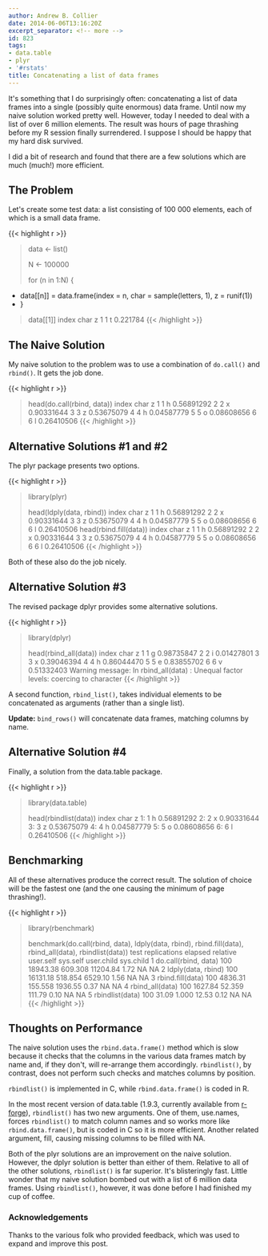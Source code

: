 ```yaml
---
author: Andrew B. Collier
date: 2014-06-06T13:16:20Z
excerpt_separator: <!-- more -->
id: 823
tags:
- data.table
- plyr
- '#rstats'
title: Concatenating a list of data frames
---
```


It's something that I do surprisingly often: concatenating a list of data frames into a single (possibly quite enormous) data frame. Until now my naive solution worked pretty well. However, today I needed to deal with a list of over 6 million elements. The result was hours of page thrashing before my R session finally surrendered. I suppose I should be happy that my hard disk survived.

<!--more-->

I did a bit of research and found that there are a few solutions which are much (much!) more efficient.

## The Problem

Let's create some test data: a list consisting of 100 000 elements, each of which is a small data frame.

{{< highlight r >}}
> data <- list()
> 
> N <- 100000
>
> for (n in 1:N) {
+   data[[n]] = data.frame(index = n, char = sample(letters, 1), z = runif(1))
+ }
> data[[1]]
  index char        z
1     1    t 0.221784
{{< /highlight >}}

## The Naive Solution

My naive solution to the problem was to use a combination of `do.call()` and `rbind()`. It gets the job done.

{{< highlight r >}}
> head(do.call(rbind, data))
  index char          z
1     1    h 0.56891292
2     2    x 0.90331644
3     3    z 0.53675079
4     4    h 0.04587779
5     5    o 0.08608656
6     6    l 0.26410506
{{< /highlight >}}

## Alternative Solutions #1 and #2

The plyr package presents two options.

{{< highlight r >}}
> library(plyr)
> 
> head(ldply(data, rbind))
  index char          z
1     1    h 0.56891292
2     2    x 0.90331644
3     3    z 0.53675079
4     4    h 0.04587779
5     5    o 0.08608656
6     6    l 0.26410506
> head(rbind.fill(data))
  index char          z
1     1    h 0.56891292
2     2    x 0.90331644
3     3    z 0.53675079
4     4    h 0.04587779
5     5    o 0.08608656
6     6    l 0.26410506
{{< /highlight >}}

Both of these also do the job nicely.

## Alternative Solution #3

The revised package dplyr provides some alternative solutions.

{{< highlight r >}}
> library(dplyr)
> 
> head(rbind_all(data))
  index char          z
1     1    g 0.98735847
2     2    i 0.01427801
3     3    x 0.39046394
4     4    h 0.86044470
5     5    e 0.83855702
6     6    v 0.51332403
Warning message:
In rbind_all(data) : Unequal factor levels: coercing to character
{{< /highlight >}}

A second function, `rbind_list()`, takes individual elements to be concatenated as arguments (rather than a single list).

**Update:** `bind_rows()` will concatenate data frames, matching columns by name.

## Alternative Solution #4

Finally, a solution from the data.table package.

{{< highlight r >}}
> library(data.table)
> 
> head(rbindlist(data))
   index char          z
1:     1    h 0.56891292
2:     2    x 0.90331644
3:     3    z 0.53675079
4:     4    h 0.04587779
5:     5    o 0.08608656
6:     6    l 0.26410506
{{< /highlight >}}

## Benchmarking

All of these alternatives produce the correct result. The solution of choice will be the fastest one (and the one causing the minimum of page thrashing!).

{{< highlight r >}}
> library(rbenchmark)
> 
> benchmark(do.call(rbind, data), ldply(data, rbind), rbind.fill(data), rbind_all(data), rbindlist(data))
                  test replications  elapsed relative user.self sys.self user.child sys.child
1 do.call(rbind, data)          100 18943.38  609.308  11204.84     1.72         NA        NA
2   ldply(data, rbind)          100 16131.18  518.854   6529.10     1.56         NA        NA
3     rbind.fill(data)          100  4836.31  155.558   1936.55     0.37         NA        NA
4      rbind_all(data)          100  1627.84   52.359    111.79     0.10         NA        NA
5      rbindlist(data)          100    31.09    1.000     12.53     0.12         NA        NA
{{< /highlight >}}

## Thoughts on Performance

The naive solution uses the `rbind.data.frame()` method which is slow because it checks that the columns in the various data frames match by name and, if they don't, will re-arrange them accordingly. `rbindlist()`, by contrast, does not perform such checks and matches columns by position.

`rbindlist()` is implemented in C, while `rbind.data.frame()` is coded in R.

In the most recent version of data.table (1.9.3, currently available from [r-forge](http://datatable.r-forge.r-project.org/ "r-forge")), `rbindlist()` has two new arguments. One of them, use.names, forces `rbindlist()` to match column names and so works more like `rbind.data.frame()`, but is coded in C so it is more efficient. Another related argument, fill, causing missing columns to be filled with NA.

Both of the plyr solutions are an improvement on the naive solution. However, the dplyr solution is better than either of them. Relative to all of the other solutions, `rbindlist()` is far superior. It's blisteringly fast. Little wonder that my naive solution bombed out with a list of 6 million data frames. Using `rbindlist()`, however, it was done before I had finished my cup of coffee.

### Acknowledgements

Thanks to the various folk who provided feedback, which was used to expand and improve this post.
